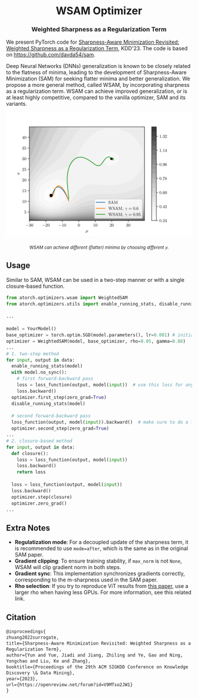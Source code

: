 <h1 align="center"><b>WSAM Optimizer</b></h1>
<h3 align="center"><b>Weighted Sharpness as
a Regularization Term</b></h3>

We present PyTorch code for [Sharpness-Aware Minimization Revisited: Weighted Sharpness as a Regularization Term](https://openreview.net/forum?id=V9MTso2JW1), KDD'23. The code is based on <https://github.com/davda54/sam>.

Deep Neural Networks (DNNs) generalization is known to be closely related to the flatness of minima, leading to the development of Sharpness-Aware Minimization (SAM) for seeking flatter minima and better generalization.
We propose a more general method, called WSAM, by incorporating sharpness as a regularization term.
WSAM can achieve improved generalization, or is at least highly competitive, compared to the vanilla optimizer, SAM and its variants.

<p align="center">
  <img src="wsam_traj.png" alt="WSAM can achieve different minima by choosing
different 𝛾." width="512"/>
</p>

<p align="center">
  <sub><em>WSAM can achieve different (flatter) minima by choosing
different 𝛾.</em></sub>
</p>

## Usage

Similar to SAM, WSAM can be used in a two-step manner or with a single
closure-based function.

```python
from atorch.optimizers.wsam import WeightedSAM
from atorch.optimizers.utils import enable_running_stats, disable_running_stats

...

model = YourModel()
base_optimizer = torch.optim.SGD(model.parameters(), lr=0.001) # initialize the base optimizer
optimizer = WeightedSAM(model, base_optimizer, rho=0.05, gamma=0.88)
...
# 1. two-step method
for input, output in data:
  enable_running_stats(model)
  with model.no_sync():
    # first forward-backward pass
    loss = loss_function(output, model(input))  # use this loss for any training statistics
    loss.backward()
  optimizer.first_step(zero_grad=True)
  disable_running_stats(model)

  # second forward-backward pass
  loss_function(output, model(input)).backward()  # make sure to do a full forward pass
  optimizer.second_step(zero_grad=True)
...
# 2. closure-based method
for input, output in data:
  def closure():
    loss = loss_function(output, model(input))
    loss.backward()
    return loss

  loss = loss_function(output, model(input))
  loss.backward()
  optimizer.step(closure)
  optimizer.zero_grad()
...
```

## Extra Notes

- **Regulatization mode**: For a decoupled update of the sharpness term, it is recommended to use `mode=after`, which is the same as in the original SAM paper.
- **Gradient clipping**: To ensure training stability, if `max_norm` is not `None`, WSAM will clip gradient norm in both steps.
- **Gradient sync**: This implementation synchronizes gradients correctly, corresponding to the m-sharpness used in the SAM paper.
- **Rho selection**: If you try to reproduce ViT results from [this paper](https://arxiv.org/abs/2106.01548), use a larger rho when having less GPUs. For more information, see this related link.

## Citation

```text
@inproceedings{
zhuang2022surrogate,
title={Sharpness-Aware Minimization Revisited: Weighted Sharpness as a Regularization Term},
author={Yun and Yue, Jiadi and Jiang, Zhiling and Ye, Gao and Ning, Yongchao and Liu, Ke and Zhang},
booktitle={Proceedings of the 29th ACM SIGKDD Conference on Knowledge Discovery \& Data Mining},
year={2023},
url={https://openreview.net/forum?id=V9MTso2JW1}
}
```
